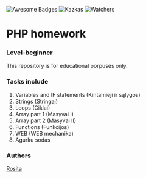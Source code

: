 ![Awesome Badges](https://img.shields.io/badge/badges-awesome-green.svg)
![Kazkas](https://img.shields.io/badge/PHP-homework-blue)
![Watchers](https://img.shields.io/github/watchers/rositatisor/homework?style=social)

# PHP homework
### Level-beginner

This repository is for educational porpuses only. 

### Tasks include
1. Variables and IF statements (Kintamieji ir sąlygos)
2. Strings (Stringai)
3. Loops (Ciklai)
4. Array part 1 (Masyvai I)
5. Array part 2 (Masyvai II)
6. Functions (Funkcijos)
7. WEB (WEB mechanika)
8. Agurku sodas

### Authors
[Rosita](https://github.com/rositatisor)
